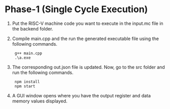# Phase-1 (Single Cycle Execution)

1. Put the RISC-V machine code you want to execute in the input.mc file in the backend folder.
2. Compile main.cpp and the run the generated executable file using the following commands.

        g++ main.cpp
        .\a.exe
3. The corresponding out.json file is updated. Now, go to the src folder and run the following commands.

        npm install
        npm start
4. A GUI window opens where you have the output register and data memory values displayed. 
